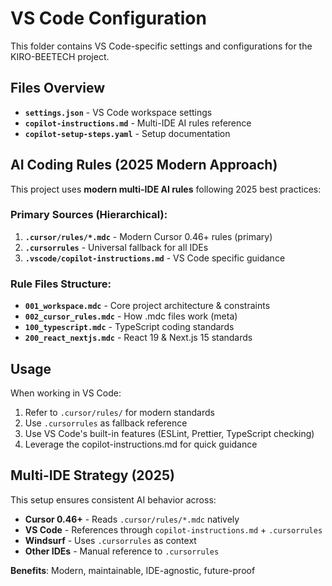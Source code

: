 # VS Code Configuration

This folder contains VS Code-specific settings and configurations for the KIRO-BEETECH project.

## Files Overview

- **`settings.json`** - VS Code workspace settings
- **`copilot-instructions.md`** - Multi-IDE AI rules reference
- **`copilot-setup-steps.yaml`** - Setup documentation

## AI Coding Rules (2025 Modern Approach)

This project uses **modern multi-IDE AI rules** following 2025 best practices:

### **Primary Sources (Hierarchical)**:
1. **`.cursor/rules/*.mdc`** - Modern Cursor 0.46+ rules (primary)
2. **`.cursorrules`** - Universal fallback for all IDEs
3. **`.vscode/copilot-instructions.md`** - VS Code specific guidance

### **Rule Files Structure**:
- **`001_workspace.mdc`** - Core project architecture & constraints
- **`002_cursor_rules.mdc`** - How .mdc files work (meta)
- **`100_typescript.mdc`** - TypeScript coding standards
- **`200_react_nextjs.mdc`** - React 19 & Next.js 15 standards

## Usage

When working in VS Code:
1. Refer to `.cursor/rules/` for modern standards
2. Use `.cursorrules` as fallback reference
3. Use VS Code's built-in features (ESLint, Prettier, TypeScript checking)
4. Leverage the copilot-instructions.md for quick guidance

## Multi-IDE Strategy (2025)

This setup ensures consistent AI behavior across:
- **Cursor 0.46+** - Reads `.cursor/rules/*.mdc` natively
- **VS Code** - References through `copilot-instructions.md` + `.cursorrules`
- **Windsurf** - Uses `.cursorrules` as context
- **Other IDEs** - Manual reference to `.cursorrules`

**Benefits**: Modern, maintainable, IDE-agnostic, future-proof 